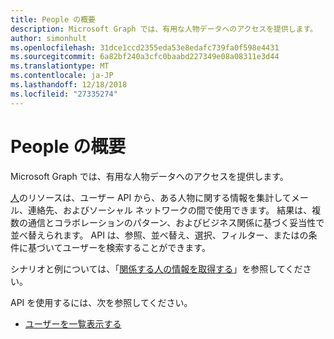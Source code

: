 ```yaml
---
title: People の概要
description: Microsoft Graph では、有用な人物データへのアクセスを提供します。
author: simonhult
ms.openlocfilehash: 31dce1ccd2355eda53e8edafc739fa0f598e4431
ms.sourcegitcommit: 6a82bf240a3cfc0baabd227349e08a08311e3d44
ms.translationtype: MT
ms.contentlocale: ja-JP
ms.lasthandoff: 12/18/2018
ms.locfileid: "27335274"
---
```

# <a name="people-overview"></a>People の概要

Microsoft Graph では、有用な人物データへのアクセスを提供します。

[人](../resources/person.md)のリソースは、ユーザー API から、ある人物に関する情報を集計してメール、連絡先、およびソーシャル ネットワークの間で使用できます。 結果は、複数の通信とコラボレーションのパターン、およびビジネス関係に基づく妥当性で並べ替えられます。 API は、参照、並べ替え、選択、フィルター、またはの条件に基づいてユーザーを検索することができます。

シナリオと例については、「[関係する人の情報を取得する](/graph/people-example)」を参照してください。

API を使用するには、次を参照してください。

- [ユーザーを一覧表示する](../api/user-list-people.md)
